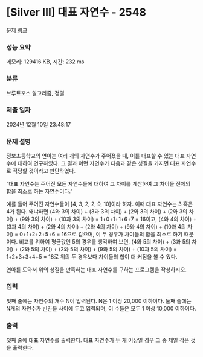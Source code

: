 # [Silver III] 대표 자연수 - 2548 

[문제 링크](https://www.acmicpc.net/problem/2548) 

### 성능 요약

메모리: 129416 KB, 시간: 232 ms

### 분류

브루트포스 알고리즘, 정렬

### 제출 일자

2024년 12월 10일 23:48:17

### 문제 설명

<p style="user-select: auto !important;">정보초등학교의 연아는 여러 개의 자연수가 주어졌을 때, 이를 대표할 수 있는 대표 자연수에 대하여 연구하였다. 그 결과 어떤 자연수가 다음과 같은 성질을 가지면 대표 자연수로 적당할 것이라고 판단하였다.</p>

<p style="user-select: auto !important;">“대표 자연수는 주어진 모든 자연수들에 대하여 그 차이를 계산하여 그 차이들 전체의 합을 최소로 하는 자연수이다.”</p>

<p style="user-select: auto !important;">예를 들어 주어진 자연수들이 [4, 3, 2, 2, 9, 10]이라 하자. 이때 대표 자연수는 3 혹은 4가 된다. 왜냐하면 (4와 3의 차이) + (3과 3의 차이) + (2와 3의 차이) + (2와 3의 차이) + (9와 3의 차이) + (10과 3의 차이) = 1+0+1+1+6+7 = 16이고, (4와 4의 차이) + (3과 4의 차이) + (2와 4의 차이) + (2와 4의 차이) + (9와 4의 차이) + (10과 4의 차이) = 0+1+2+2+5+6 = 16으로 같으며, 이 두 경우가 차이들의 합을 최소로 하기 때문이다. 비교를 위하여 평균값인 5의 경우를 생각하여 보면, (4와 5의 차이) + (3과 5의 차이) + (2와 5의 차이) + (2와 5의 차이) + (9와 5의 차이) + (10과 5의 차이) = 1+2+3+3+4+5 = 18로 위의 두 경우보다 차이들의 합이 더 커짐을 볼 수 있다.</p>

<p style="user-select: auto !important;">연아를 도와서 위의 성질을 만족하는 대표 자연수를 구하는 프로그램을 작성하시오.</p>

### 입력 

 <p style="user-select: auto !important;">첫째 줄에는 자연수의 개수 N이 입력된다. N은 1 이상 20,000 이하이다. 둘째 줄에는 N개의 자연수가 빈칸을 사이에 두고 입력되며, 이 수들은 모두 1 이상 10,000 이하이다.</p>

### 출력 

 <p style="user-select: auto !important;">첫째 줄에 대표 자연수를 출력한다. 대표 자연수가 두 개 이상일 경우 그 중 제일 작은 것을 출력한다.</p>

